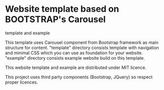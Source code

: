 # Website template based on BOOTSTRAP's Carousel
template and example

This template uses Carousel component from Bootstrap framework as main structure for content. "template" directory consists template with navigation and minimal CSS which you can use as foundation for your website. "example" directory consists example website build on this template.

This website template and example are distributed under MIT licence.

This project uses third party components (Bootstrap, JQuery) so respect proper licences.

